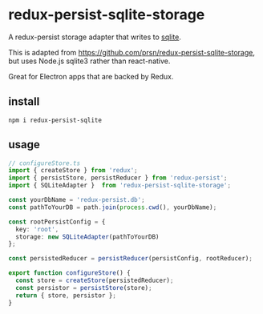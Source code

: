 # redux-persist-sqlite-storage

A redux-persist storage adapter that writes to [sqlite](https://github.com/mapbox/node-sqlite3).

This is adapted from https://github.com/prsn/redux-persist-sqlite-storage, but uses Node.js sqlite3 rather than react-native.

Great for Electron apps that are backed by Redux.

## install

```
npm i redux-persist-sqlite
```

## usage

``` typescript
// configureStore.ts
import { createStore } from 'redux';
import { persistStore, persistReducer } from 'redux-persist';
import { SQLiteAdapter }  from 'redux-persist-sqlite-storage';

const yourDbName = 'redux-persist.db';
const pathToYourDB = path.join(process.cwd(), yourDbName);

const rootPersistConfig = {
  key: 'root',
  storage: new SQLiteAdapter(pathToYourDB)
};

const persistedReducer = persistReducer(persistConfig, rootReducer);

export function configureStore() {
  const store = createStore(persistedReducer);
  const persistor = persistStore(store);
  return { store, persistor };
}
```